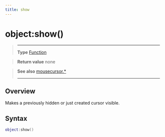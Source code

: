 ```yaml
---
title: show
---
```

# object:show()

> --------------------- ------------------------------------------------------------------------------------------
> __Type__              [Function](https://docs.coronalabs.com/api/type/Function.html)

> __Return value__      none

> __See also__          [mousecursor.*](/plugin/mousecursor/)
> --------------------- ------------------------------------------------------------------------------------------

## Overview

Makes a previously hidden or just created cursor visible.

## Syntax
```lua
object:show()
```